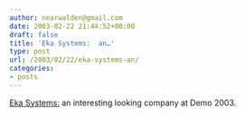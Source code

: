 ```yaml
---
author: nearwalden@gmail.com
date: 2003-02-22 21:44:52+00:00
draft: false
title: 'Eka Systems:  an…'
type: post
url: /2003/02/22/eka-systems-an/
categories:
- posts
---
```


[Eka Systems:](//www.ekasystems.com/')  an interesting looking company at Demo 2003.



